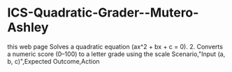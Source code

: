 # ICS-Quadratic-Grader--Mutero-Ashley

this web page Solves a quadratic equation (ax^2 + bx + c = 0).
2. Converts a numeric score (0–100) to a letter grade using the scale
Scenario,"Input (a, b, c)",Expected Outcome,Action
